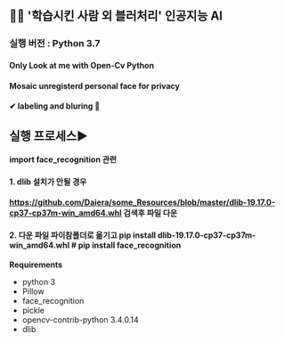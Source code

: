 ## 👸🤴 **'학습시킨 사람 외 블러처리' 인공지능 AI**

### 실행 버전 : Python 3.7

#### Only Look at me with Open-Cv Python

#### Mosaic unregisterd personal face for privacy

#### ✔ labeling and bluring 💖



## 실행 프로세스▶


**import  face_recognition 관련** 


#### 1. dlib 설치가 안될 경우

#### https://github.com/Daiera/some_Resources/blob/master/dlib-19.17.0-cp37-cp37m-win_amd64.whl 검색후 파일 다운


#### 2. 다운 파일 파이참폴더로 옮기고 pip install dlib-19.17.0-cp37-cp37m-win_amd64.whl     # pip install face_recognition



**Requirements** 

- python 3
- Pillow
- face_recognition
- pickle
- opencv-contrib-python 3.4.0.14
- dlib

